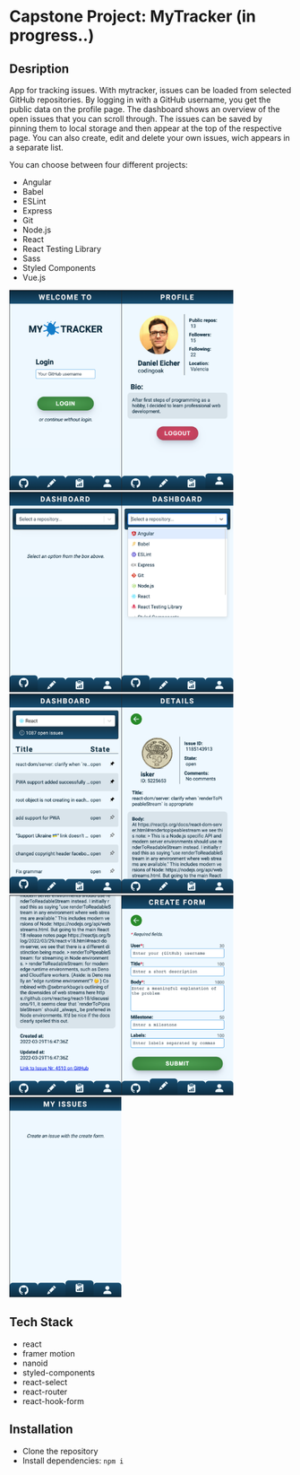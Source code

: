 # Capstone Project: MyTracker (in progress..)

## Desription

App for tracking issues. With mytracker, issues can be loaded from selected GitHub repositories. By logging in with a GitHub username, you get the public data on the profile page. The dashboard shows an overview of the open issues that you can scroll through. The issues can be saved by pinning them to local storage and then appear at the top of the respective page. You can also create, edit and delete your own issues, wich appears in a separate list.

You can choose between four different projects:

- Angular
- Babel
- ESLint
- Express
- Git
- Node.js
- React
- React Testing Library
- Sass
- Styled Components
- Vue.js

<img src="./src/images/login.png" alt="login page" width="200"><img src="./src/images/profile.png" alt="profile" width="200"><img src="./src/images/dashboard-empty.png" alt="dashboard-empty" width="200"><img src="./src/images/selection.png" alt="select box" width="200"><img src="./src/images/dashboard-fill.png" alt="dashboard fill" width="200"><img src="./src/images/details1.png" alt="fetched issue details part one" width="200"><img src="./src/images/details2.png" alt="fetched issue details part two" width="200"><img src="./src/images/create.png" alt="create form" width="200"><img src="./src/images/my-issues-empty.png" alt="my-issues empty" width="200">

## Tech Stack

- react
- framer motion
- nanoid
- styled-components
- react-select
- react-router
- react-hook-form

## Installation

- Clone the repository
- Install dependencies: `npm i`
